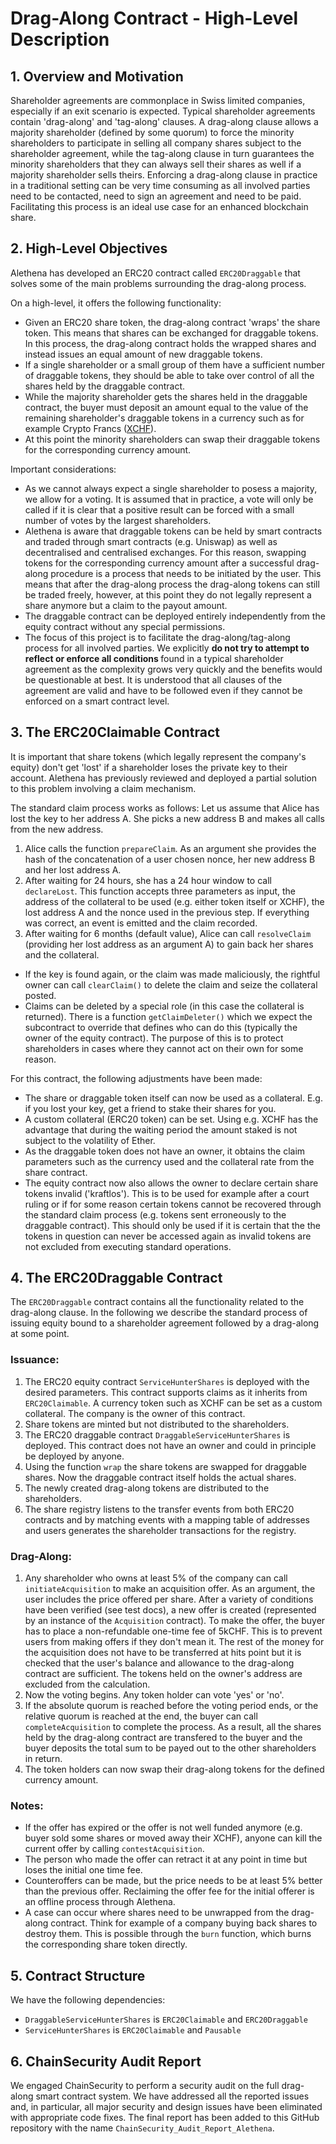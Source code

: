 # Drag-Along Contract - High-Level Description

## 1. Overview and Motivation
Shareholder agreements are commonplace in Swiss limited companies, especially if an exit scenario is expected. Typical shareholder agreements contain 'drag-along' and 'tag-along' clauses. A drag-along clause allows a majority shareholder (defined by some quorum) to force the minority shareholders to participate in selling all company shares subject to the shareholder agreement, while the tag-along clause in turn guarantees the minority shareholders that they can always sell their shares as well if a majority shareholder sells theirs. Enforcing a drag-along clause in practice in a traditional setting can be very time consuming as all involved parties need to be contacted, need to sign an agreement and need to be paid. Facilitating this process is an ideal use case for an enhanced blockchain share.

## 2. High-Level Objectives
Alethena has developed an ERC20 contract called `ERC20Draggable` that solves some of the main problems surrounding the drag-along process.

On a high-level, it offers the following functionality:
- Given an ERC20 share token, the drag-along contract 'wraps' the share token. This means that shares can be exchanged for draggable tokens. In this process, the drag-along contract holds the wrapped shares and instead issues an equal amount of new draggable tokens.
- If a single shareholder or a small group of them have a sufficient number of draggable tokens, they should be able to take over control of all the shares held by the draggable contract.
- While the majority shareholder gets the shares held in the draggable contract, the buyer must deposit an amount equal to the value of the remaining shareholder's draggable tokens in a currency such as for example Crypto Francs ([XCHF](https://www.swisscryptotokens.ch/)).
- At this point the minority shareholders can swap their draggable tokens for the corresponding currency amount.

Important considerations:
- As we cannot always expect a single shareholder to posess a majority, we allow for a voting. It is assumed that in practice, a vote will only be called if it is clear that a positive result can be forced with a small number of votes by the largest shareholders.
- Alethena is aware that draggable tokens can be held by smart contracts and traded through smart contracts (e.g. Uniswap) as well as decentralised and centralised exchanges. For this reason, swapping tokens for the corresponding currency amount after a successful drag-along procedure is a process that needs to be initiated by the user. This means that after the drag-along process the drag-along tokens can still be traded freely, however, at this point they do not legally represent a share anymore but a claim to the payout amount.
- The draggable contract can be deployed entirely independently from the equity contract without any special permissions.
- The focus of this project is to facilitate the drag-along/tag-along process for all involved parties. We explicitly <b>do not try to attempt to reflect or enforce all conditions </b> found in a typical shareholder agreement as the complexity grows very quickly and the benefits would be questionable at best. It is understood that all clauses of the agreement are valid and have to be followed even if they cannot be enforced on a smart contract level.

## 3. The ERC20Claimable Contract
It is important that share tokens (which legally represent the company's equity) don't get 'lost' if a shareholder loses the private key to their account. Alethena has previously reviewed and deployed a partial solution to this problem involving a claim mechanism.

The standard claim process works as follows: Let us assume that Alice has lost the key to her address A. She picks a new address B and makes all calls from the new address.
1. Alice calls the function `prepareClaim`. As an argument she provides the hash of the concatenation of a user chosen nonce, her new address B and her lost address A.
2. After waiting for 24 hours, she has a 24 hour window to call `declareLost`. This function accepts three parameters as input, the address of the collateral to be used (e.g. either token itself or XCHF), the lost address A and the nonce used in the previous step. If everything was correct, an event is emitted and the claim recorded.
3. After waiting for 6 months (default value), Alice can call `resolveClaim` (providing her lost address as an argument A) to gain back her shares and the collateral.

- If the key is found again, or the claim was made maliciously, the rightful owner can call `clearClaim()` to delete the claim and seize the collateral posted.
- Claims can be deleted by a special role (in this case the collateral is returned). There is a function `getClaimDeleter()` which we expect the subcontract to override that defines who can do this (typically the owner of the equity contract). The purpose of this is to protect shareholders in cases where they cannot act on their own for some reason.

For this contract, the following adjustments have been made:
- The share or draggable token itself can now be used as a collateral. E.g. if you lost your key, get a friend to stake their shares for you.
- A custom collateral (ERC20 token) can be set. Using e.g. XCHF has the advantage that during the waiting period the amount staked is not subject to the volatility of Ether.
- As the draggable token does not have an owner, it obtains the claim parameters such as the currency used and the collateral rate from the share contract.
- The equity contract now also allows the owner to declare certain share tokens invalid ('kraftlos'). This is to be used for example after a court ruling or if for some reason certain tokens cannot be recovered through the standard claim process (e.g. tokens sent erroneously to the draggable contract). This should only be used if it is certain that the the tokens in question can never be accessed again as invalid tokens are not excluded from executing standard operations.

## 4. The ERC20Draggable Contract
The `ERC20Draggable` contract contains all the functionality related to the drag-along clause. In the following we describe the standard process of issuing equity bound to a shareholder agreement followed by a drag-along at some point.

### Issuance:
1. The ERC20 equity contract `ServiceHunterShares` is deployed with the desired parameters. This contract supports claims as it inherits from `ERC20Claimable`. A currency token such as XCHF can be set as a custom collateral. The company is the owner of this contract.
2. Share tokens are minted but not distributed to the shareholders.
3. The ERC20 draggable contract `DraggableServiceHunterShares` is deployed. This contract does not have an owner and could in principle be deployed by anyone.
4. Using the function `wrap` the share tokens are swapped for draggable shares. Now the draggable contract itself holds the actual shares.
5. The newly created drag-along tokens are distributed to the shareholders.
6. The share registry listens to the transfer events from both ERC20 contracts and by matching events with a mapping table of addresses and users generates the shareholder transactions for the registry.

### Drag-Along:
1. Any shareholder who owns at least 5% of the company can call `initiateAcquisition` to make an acquisition offer. As an argument, the user includes the price offered per share. After a variety of conditions have been verified (see test docs), a new offer is created (represented by an instance of the `Acquisition` contract). To make the offer, the buyer has to place a non-refundable one-time fee of 5kCHF. This is to prevent users from making offers if they don't mean it. The rest of the money for the acquisition does not have to be transferred at hits point but it is checked that the user's balance and allowance to the drag-along contract are sufficient. The tokens held on the owner's address are excluded from the calculation.
2. Now the voting begins. Any token holder can vote 'yes' or 'no'.
3. If the absolute quorum is reached before the voting period ends, or the relative quorum is reached at the end, the buyer can call `completeAcquisition` to complete the process. As a result, all the shares held by the drag-along contract are transfered to the buyer and the buyer deposits the total sum to be payed out to the other shareholders in return.
4. The token holders can now swap their drag-along tokens for the defined currency amount.

### Notes:
- If the offer has expired or the offer is not well funded anymore (e.g. buyer sold some shares or moved away their XCHF), anyone can kill the current offer by calling `contestAcquisition`.
- The person who made the offer can retract it at any point in time but loses the initial one time fee.
- Counteroffers can be made, but the price needs to be at least 5% better than the previous offer. Reclaiming the offer fee for the initial offerer is an offline process through Alethena.
- A case can occur where shares need to be unwrapped from the drag-along contract. Think for example of a company buying back shares to destroy them. This is possible through the `burn` function, which burns the corresponding share token directly.

## 5. Contract Structure
We have the following dependencies:
- `DraggableServiceHunterShares` is `ERC20Claimable` and `ERC20Draggable`
- `ServiceHunterShares` is `ERC20Claimable` and `Pausable`

## 6. ChainSecurity Audit Report
We engaged ChainSecurity to perform a security audit on the full drag-along smart contract system. We have addressed all the reported issues and, in particular, all major security and design issues have been eliminated with appropriate code fixes. The final report has been added to this GitHub repository with the name `ChainSecurity_Audit_Report_Alethena`.